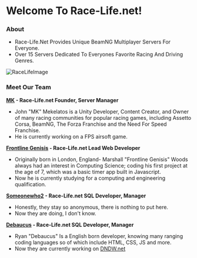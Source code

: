 # Welcome To Race-Life.net!

### About
* Race-Life.Net Provides Unique BeamNG Multiplayer Servers For Everyone.
* Over 15 Servers Dedicated To Everyones Favorite Racing And Driving Genres.

![RaceLifeImage](https://hosting.frontlinegen.repl.co/race-life/racelifeimage.webp "")

### Meet Our Team

**[MK](https://www.twitch.tv/mkhideout) - Race-Life.net Founder, Server Manager**

* John "MK" Mekelatos is a Unity Developer, Content Creator, and Owner of many racing communities for popular racing games, including Assetto Corsa, BeamNG, The Forza Franchise and the Need For Speed Franchise.
* He is currently working on a FPS airsoft game.

**[Frontline Genisis](https://portfolio.frontlinegen.repl.co) - Race-Life.net Lead Web Developer**

* Originally born in London, England- Marshall "Frontline Genisis" Woods always had an interest in Computing Science; coding his first project at the age of 7, which was a basic timer app built in Javascript.
* Now he is currently studying for a computing and engineering qualification.

**[Someonewho2](https://frontlinegen.it/divert/someonewho2) - Race-Life.net SQL Developer, Manager**

* Honestly, they stay so anonymous, there is nothing to put here.
* Now they are doing, I don't know.

**[Debaucus](https://twitter.com/debaucus) - Race-Life.net SQL Developer, Manager**

* Ryan "Debaucus" Is a English born developer, knowing many ranging coding languages so of which include HTML, CSS, JS and more.
* Now they are currently working on [DNDW.net](https://dndw.net)
